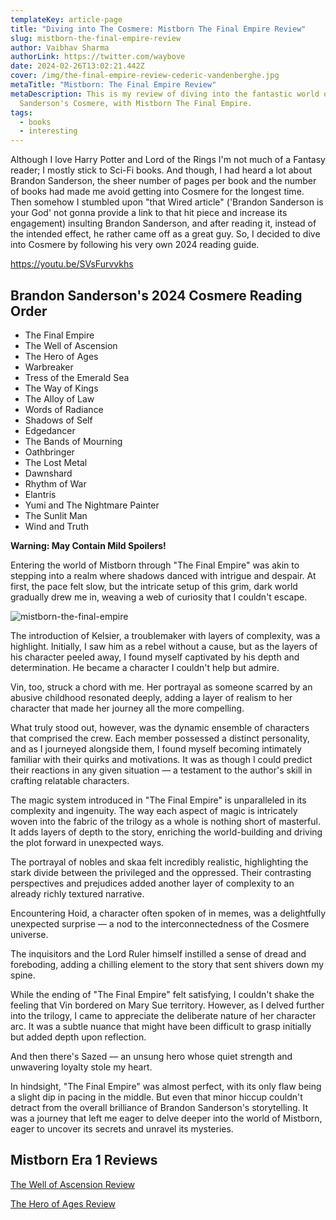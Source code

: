 ```yaml
---
templateKey: article-page
title: "Diving into The Cosmere: Mistborn The Final Empire Review"
slug: mistborn-the-final-empire-review
author: Vaibhav Sharma
authorLink: https://twitter.com/waybove
date: 2024-02-26T13:02:21.442Z
cover: /img/the-final-empire-review-cederic-vandenberghe.jpg
metaTitle: "Mistborn: The Final Empire Review"
metaDescription: This is my review of diving into the fantastic world of Brandon
  Sanderson's Cosmere, with Mistborn The Final Empire.
tags:
  - books
  - interesting
---
```

Although I love Harry Potter and Lord of the Rings I'm not much of a Fantasy reader; I mostly stick to Sci-Fi books. And though, I had heard a lot about Brandon Sanderson, the sheer number of pages per book and the number of books had made me avoid getting into Cosmere for the longest time. Then somehow I stumbled upon "that Wired article" ('Brandon Sanderson is your God' not gonna provide a link to that hit piece and increase its engagement) insulting Brandon Sanderson, and after reading it, instead of the intended effect, he rather came off as a great guy. So, I decided to dive into Cosmere by following his very own 2024 reading guide.

https://youtu.be/SVsFurvvkhs

## Brandon Sanderson's 2024 Cosmere Reading Order

* The Final Empire
* The Well of Ascension
* The Hero of Ages
* Warbreaker
* Tress of the Emerald Sea
* The Way of Kings
* The Alloy of Law
* Words of Radiance
* Shadows of Self
* Edgedancer
* The Bands of Mourning
* Oathbringer
* The Lost Metal
* Dawnshard
* Rhythm of War
* Elantris
* Yumi and The Nightmare Painter
* The Sunlit Man
* Wind and Truth



**Warning: May Contain Mild Spoilers!**

Entering the world of Mistborn through "The Final Empire" was akin to stepping into a realm where shadows danced with intrigue and despair. At first, the pace felt slow, but the intricate setup of this grim, dark world gradually drew me in, weaving a web of curiosity that I couldn't escape.

![mistborn-the-final-empire](/img/mistborn-the-final-empire.jpg "Mistborn: The Final Empire")

The introduction of Kelsier, a troublemaker with layers of complexity, was a highlight. Initially, I saw him as a rebel without a cause, but as the layers of his character peeled away, I found myself captivated by his depth and determination. He became a character I couldn't help but admire.

Vin, too, struck a chord with me. Her portrayal as someone scarred by an abusive childhood resonated deeply, adding a layer of realism to her character that made her journey all the more compelling.

What truly stood out, however, was the dynamic ensemble of characters that comprised the crew. Each member possessed a distinct personality, and as I journeyed alongside them, I found myself becoming intimately familiar with their quirks and motivations. It was as though I could predict their reactions in any given situation — a testament to the author's skill in crafting relatable characters.

The magic system introduced in "The Final Empire" is unparalleled in its complexity and ingenuity. The way each aspect of magic is intricately woven into the fabric of the trilogy as a whole is nothing short of masterful. It adds layers of depth to the story, enriching the world-building and driving the plot forward in unexpected ways.

The portrayal of nobles and skaa felt incredibly realistic, highlighting the stark divide between the privileged and the oppressed. Their contrasting perspectives and prejudices added another layer of complexity to an already richly textured narrative.

Encountering Hoid, a character often spoken of in memes, was a delightfully unexpected surprise — a nod to the interconnectedness of the Cosmere universe.

The inquisitors and the Lord Ruler himself instilled a sense of dread and foreboding, adding a chilling element to the story that sent shivers down my spine.

While the ending of "The Final Empire" felt satisfying, I couldn't shake the feeling that Vin bordered on Mary Sue territory. However, as I delved further into the trilogy, I came to appreciate the deliberate nature of her character arc. It was a subtle nuance that might have been difficult to grasp initially but added depth upon reflection.

And then there's Sazed — an unsung hero whose quiet strength and unwavering loyalty stole my heart.

In hindsight, "The Final Empire" was almost perfect, with its only flaw being a slight dip in pacing in the middle. But even that minor hiccup couldn't detract from the overall brilliance of Brandon Sanderson's storytelling. It was a journey that left me eager to delve deeper into the world of Mistborn, eager to uncover its secrets and unravel its mysteries.

## Mistborn Era 1 Reviews

[The Well of Ascension Review](https://theleakycauldronblog.com/blog/mistborn-the-well-of-ascension-review)

[The Hero of Ages Review](https://theleakycauldronblog.com/blog/mistborn-the-hero-of-ages-review)